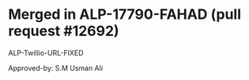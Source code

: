 # Merged in ALP-17790-FAHAD (pull request #12692)

ALP-Twillio-URL-FIXED

Approved-by: S.M Usman Ali
